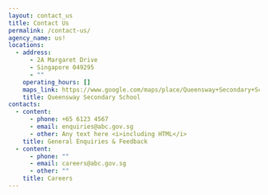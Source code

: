 ```yaml
---
layout: contact_us
title: Contact Us
permalink: /contact-us/
agency_name: us!
locations:
  - address:
      - 2A Margaret Drive
      - Singapore 049295
      - ""
    operating_hours: []
    maps_link: https://www.google.com/maps/place/Queensway+Secondary+School/@1.3000009,103.8027544,15z/data=!4m2!3m1!1s0x0:0xec20f9662bff22ab?sa=X&ved=2ahUKEwiz_6mBk9_6AhUCALcAHQAEBGUQ_BJ6BQisARAF
    title: Queensway Secondary School
contacts:
  - content:
      - phone: +65 6123 4567
      - email: enquiries@abc.gov.sg
      - other: Any text here <i>including HTML</i>
    title: General Enquiries & Feedback
  - content:
      - phone: ""
      - email: careers@abc.gov.sg
      - other: ""
    title: Careers
---
```

